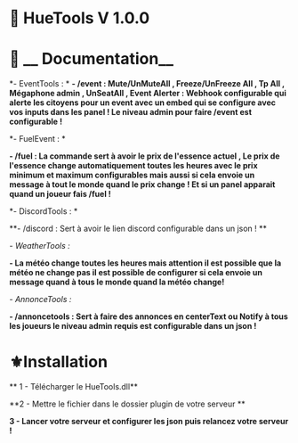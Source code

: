 # :green_book: __HueTools__ V 1.0.0


# :blue_book:  __ Documentation__

*- EventTools : *
**- /event :  Mute/UnMuteAll , Freeze/UnFreeze All , Tp All ,  Mégaphone admin , UnSeatAll , Event Alerter : Webhook  configurable qui alerte les citoyens pour un event avec un embed qui se configure avec vos inputs dans les                panel !  Le niveau admin pour faire /event est configurable !**

*- FuelEvent : * 

 **- /fuel : La commande sert à avoir le prix de l'essence actuel  , Le prix de l'essence change automatiquement toutes les heures avec le prix minimum et maximum configurables mais aussi si cela envoie un message à tout                      le monde quand le prix change ! Et si un panel apparait quand un joueur fais /fuel !**

*- DiscordTools : * 

 **- /discord : Sert à avoir le lien discord configurable dans un  json ! **

*- WeatherTools :* 

**- La météo change toutes les heures mais attention il est possible que la météo ne change pas il est possible de configurer si cela envoie un message quand à tous le monde quand la météo change!**

*- AnnonceTools :*

 **- /annoncetools : Sert à faire des annonces en centerText ou Notify à tous les joueurs le niveau admin requis est configurable dans un json !**

# :fleur_de_lis:__Installation__

** 1 - Télécharger le HueTools.dll**

**2 - Mettre le fichier dans le dossier plugin de votre serveur **

**3 - Lancer votre serveur et configurer les json puis relancez votre serveur !**
